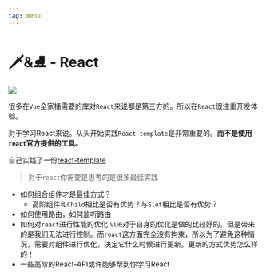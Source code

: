 ```yaml
---
tag: menu
---
```


# 🗡&⛸ - React

<img src='https://img.shields.io/badge/made--with-react-61DAFB?logo=react&style=for-the-badge' />

很多在`Vue`全家桶需要的库对`React`来说都是第三方的。所以在`React`很注重开发体验。

对于学习React来说。从头开始实践`React-template`是非常重要的。**而不是使用`react`官方提供的工具。**

自己实践了一份[react-template](https://github.com/JiangWeixian/templates/tree/master/packages/react-template)

> 对于`react`你需要是思考的是很多最佳实践

* 如何组合组件才是最佳方式？
  - 高阶组件和`Child`相比是否有优势？与`Slot`相比是否有优势？
* 如何使用路由，如何监听路由
* 如何对`react`进行性能的优化
  vue对于自身的优化是做的比较好的。但是带来的是我们无法进行控制。而`react`这方面完全没有拘束，所以为了避免这种情况，需要对组件进行优化，决定它什么时候进行更新。更新的方式优势怎么样的！
* 一些高阶的React-API或许能够帮到你学习React